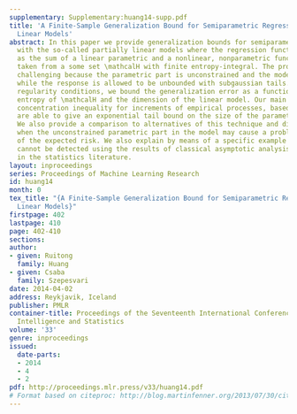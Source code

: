 ```yaml
---
supplementary: Supplementary:huang14-supp.pdf
title: 'A Finite-Sample Generalization Bound for Semiparametric Regression: Partially
  Linear Models'
abstract: In this paper we provide generalization bounds for semiparametric regression
  with the so-called partially linear models where the regression function is written
  as the sum of a linear parametric and a nonlinear, nonparametric function, the latter
  taken from a some set \mathcalH with finite entropy-integral. The problem is technically
  challenging because the parametric part is unconstrained and the model is underdetermined,
  while the response is allowed to be unbounded with subgaussian tails. Under natural
  regularity conditions, we bound the generalization error as a function of the metric
  entropy of \mathcalH and the dimension of the linear model. Our main tool is a ratio-type
  concentration inequality for increments of empirical processes, based on which we
  are able to give an exponential tail bound on the size of the parametric component.
  We also provide a comparison to alternatives of this technique and discuss why and
  when the unconstrained parametric part in the model may cause a problem in terms
  of the expected risk. We also explain by means of a specific example why this problem
  cannot be detected using the results of classical asymptotic analysis often seen
  in the statistics literature.
layout: inproceedings
series: Proceedings of Machine Learning Research
id: huang14
month: 0
tex_title: "{A Finite-Sample Generalization Bound for Semiparametric Regression: Partially
  Linear Models}"
firstpage: 402
lastpage: 410
page: 402-410
sections: 
author:
- given: Ruitong
  family: Huang
- given: Csaba
  family: Szepesvari
date: 2014-04-02
address: Reykjavik, Iceland
publisher: PMLR
container-title: Proceedings of the Seventeenth International Conference on Artificial
  Intelligence and Statistics
volume: '33'
genre: inproceedings
issued:
  date-parts:
  - 2014
  - 4
  - 2
pdf: http://proceedings.mlr.press/v33/huang14.pdf
# Format based on citeproc: http://blog.martinfenner.org/2013/07/30/citeproc-yaml-for-bibliographies/
---
```

